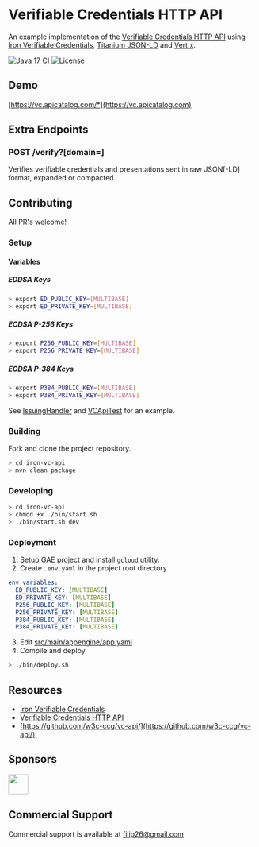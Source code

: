 # Verifiable Credentials HTTP API

An example implementation of the [Verifiable Credentials HTTP API](https://w3c-ccg.github.io/vc-api/) using [Iron Verifiable Credentials](https://github.com/filip26/iron-verifiable-credentials), [Titanium JSON-LD](https://github.com/filip26/titanium-json-ld) and [Vert.x](https://vertx.io/).

[![Java 17 CI](https://github.com/filip26/vc-http-api/actions/workflows/java17-build.yml/badge.svg)](https://github.com/filip26/vc-http-api/actions/workflows/java17-build.yml)
[![License](https://img.shields.io/badge/License-Apache%202.0-blue.svg)](https://opensource.org/licenses/Apache-2.0)


## Demo

[https://vc.apicatalog.com/*](https://vc.apicatalog.com)

## Extra Endpoints

### POST /verify?[domain=]
Verifies verifiable credentials and presentations sent in raw JSON[-LD] format, expanded or compacted.

## Contributing

All PR's welcome!

### Setup

#### Variables

##### EDDSA Keys
```bash
> export ED_PUBLIC_KEY=[MULTIBASE]
> export ED_PRIVATE_KEY=[MULTIBASE]
```

##### ECDSA P-256 Keys
```bash
> export P256_PUBLIC_KEY=[MULTIBASE]
> export P256_PRIVATE_KEY=[MULTIBASE]
```

##### ECDSA P-384 Keys
```bash
> export P384_PUBLIC_KEY=[MULTIBASE]
> export P384_PRIVATE_KEY=[MULTIBASE]
```

See [IssuingHandler](https://github.com/filip26/iron-vc-api/blob/33004560eafb913ea812e7883d742acaea6da59f/src/main/java/com/apicatalog/vc/service/issuer/IssuingHandler.java#L32) and [VCApiTest](https://github.com/filip26/iron-vc-api/blob/33004560eafb913ea812e7883d742acaea6da59f/src/test/java/com/apicatalog/vc/service/VcApiTest.java#L40) for an example.

### Building

Fork and clone the project repository.

```bash
> cd iron-vc-api
> mvn clean package
```

### Developing

```bash
> cd iron-vc-api
> chmod +x ./bin/start.sh
> ./bin/start.sh dev
```

### Deployment

1. Setup GAE project and install `gcloud` utility. 
2. Create `.env.yaml` in the project root directory
```yaml
env_variables:
  ED_PUBLIC_KEY: [MULTIBASE]
  ED_PRIVATE_KEY: [MULTIBASE]
  P256_PUBLIC_KEY: [MULTIBASE]
  P256_PRIVATE_KEY: [MULTIBASE]
  P384_PUBLIC_KEY: [MULTIBASE]
  P384_PRIVATE_KEY: [MULTIBASE]
```
3. Edit [src/main/appengine/app.yaml](https://github.com/filip26/iron-vc-api/blob/33004560eafb913ea812e7883d742acaea6da59f/src/main/appengine/app.yaml)
4. Compile and deploy
```bash
> ./bin/deploy.sh
```

## Resources
* [Iron Verifiable Credentials](https://github.com/filip26/iron-verifiable-credentials)
* [Verifiable Credentials HTTP API](https://w3c-ccg.github.io/vc-api/)
* [https://github.com/w3c-ccg/vc-api/](https://github.com/w3c-ccg/vc-api/)

## Sponsors

<a href="https://github.com/digitalbazaar">
  <img src="https://avatars.githubusercontent.com/u/167436?s=200&v=4" width="40" />
</a> 

## Commercial Support
Commercial support is available at filip26@gmail.com
